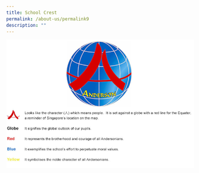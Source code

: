 ```yaml
---
title: School Crest
permalink: /about-us/permalink9
description: ""
---
```


![](/images/schoolcrest.jpg)